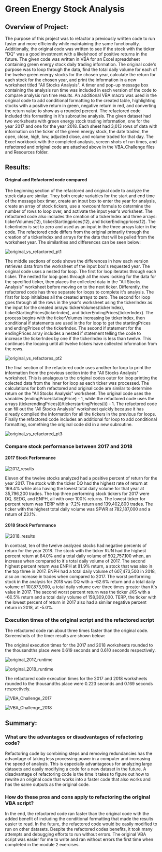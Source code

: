 # Green Energy Stock Analysis 


## Overview of Project: 

The purpose of this project was to refactor a previously written code to run faster and more efficiently while maintaining the same functionality. Additionally, the original code was written to see if the stock with the ticker "DQ" was a good investment with a likelyhood of positive returns in the future. The given code was written in VBA for an Excel spreadsheet containing green energy stock daily trading information. The original code's purpose was to loop through the data, find the total daily volume for each of the twelve green energy stocks for the chosen year, calculate the return for each stock for the chosen year, and print the information in a new worksheet titled "All Stocks Analysis".  A timer and pop-up message box containing the analysis run time was included in each version of the code to compare analysis run time results. An additional VBA macro was used in the original code to add conditional formatting to the created table, highlighting stocks with a positive return in green, negative return in red, and converting the return value to show as a rounded percent.  The refactored code included this formatting in it's subroutine analysis. The given dataset had two worksheets with green energy stock trading information, one for the year 2017 and one for the year 2018.  Each sheet had 3,013 rows of data with information on the ticker of the green energy stock, the date traded, the open, close, high, low, adjusted close, and volume traded for that day. The Excel workbook with the completed analysis, screen shots of run times, and refactored and original code are attached above in the VBA_Challenge files and Resources folder.


## Results: 


#### Original and Refactored code compared


The beginning section of the refactored and original code to analyze the stock data are similar.  They both create variables for the start and end time of the message box timer, create an input box to enter the year for analysis, create an array of stock tickers, use a rowcount formula to determine the number of rows to loop over, and activate the input year's worksheet. The refactored code also includes the creation of a tickerIndex and three arrays: tickerVolumes(12), tickerStartingprices(12), and tickerEndingprices(12). The tickerIndex is set to zero and used as an input in the three arrays later in the code.   The refactored code differs from the original primarily through the creation of a tickerIndex and arrays for the data that will be pulled from the worksheet year.  The similarities and differences can be seen below: 

![original_vs_refactored_pt1](https://user-images.githubusercontent.com/78699521/112771483-fcb37e00-8fe0-11eb-864e-1a1a418779b4.png)


The middle sections of code shows the differences in how each version retrieves data from the worksheet of the input box's requested year.  The original code uses a nested for loop. The first for loop iterates through each ticker. The nested for loop goes through all the rows looking for the data for the specified ticker, then places the collected data in the "All Stocks Analysis" worksheet before moving on to the next ticker.  Differently, the refactored code has three separate for loops to complete it's analysis. The first for loop initializes all the created arrays to zero. The second for loop goes through all the rows in the year's worksheet using the tickerIndex as the input for the created arrays: tickerVolumes(tickerIndex), tickerStartingPrices(tickerIndex), and tickerEndingPrices(tickerIndex). The process begins with the tickerVolumes increasing by  tickerIndex, then conditional if statements are used in the for loop to get the startingPrices and endingPrices of the tickerIndex.  The second if statement for the endingPrices array includes a nested if statement telling the code to increase the tickerIndex by one if the tickerIndex is less than twelve.  This continues the looping until all twelve tickers have collected information from the rows.  


![original_vs_refactores_pt2](https://user-images.githubusercontent.com/78699521/112771492-0341f580-8fe1-11eb-853d-128c80271db4.png)


The final section of the refactored code uses another for loop to print the information from the previous section into the "All Stocks Analysis" worksheet.  This is analagous to the original codes outer for loop printing the colected data from the inner for loop as each ticker was processed.  The calculations for both refactored and original code are similar to determine return on the "All Stocks Analysis" worksheet.  The original code uses the variables (endingPrice/statingPrice) - 1, while the refactored code uses the arrays (tickerendingPrices(i)/tickerstartingPrices(i)) - 1.  The refactored code can fill out the "All Stocks Analysis" worksheet quickly because it has already compiled the information for all the tickers in the previous for loops.  Finally the refactored code includes an additional for loop to add conditional formatting, something the original code did in a new subroutine. 


![original_vs_refactored_pt3](https://user-images.githubusercontent.com/78699521/112771495-0a690380-8fe1-11eb-8137-d67a456aac91.png)


### Compare stock performance between 2017 and 2018


#### 2017 Stock Performance


![2017_results](https://user-images.githubusercontent.com/78699521/112772713-38514680-8fe7-11eb-8558-cf3876ae0afb.png)


Eleven of the twelve stocks analyzed had a positive percent of return for the year 2017.  The stock with the ticker DQ had the highest rate of return at 199.4% while also having the lowest total daily volume for that year at 35,796,200 trades.  The top three performing stock tickers for 2017 were DQ, SEDG, and ENPH, all with over 100% returns.  The lowest ticker for percent return was TERP with a -7.2% return and 139,402,800 trades. The ticker with the highest total daily volume was SPWR at 782,187,000 and a return of 23.1%.  



#### 2018 Stock Performance


![2018_results](https://user-images.githubusercontent.com/78699521/112772717-3e472780-8fe7-11eb-8f60-b0df28159eb1.png)


In contrast, ten of the twelve analyzed stocks had negative percents of return for the year 2018.  The stock with the ticker RUN had the highest percent return at 84.0% and a total daily volume of 502,757,100 when, an increase when compared to it's total daily volume of 2017.  The second highest percent return was ENPH at 81.9% return, a stock that was also in the top three in 2017.  ENPH had a total daily volume of 607,473,500 in 2018, also an increase in trades when compared to 2017.  The worst performing stock in the analysis for 2018 was DQ with a -62.6% return and a total daily volume of 107,873,900, a total daily volume over three times greater than it's value in 2017. The second worst percent return was the ticker JKS with a -60.5% return and a total daily volume of 158,309,000. TERP, the ticker with the lowest percent of return in 2017 also had a similar negative percent return in 2018, at -5.0%. 


### Execution times of the original script and the refactored script

The refactored code ran about three times faster than the original code. Screenshots of the timer results are shown below:


The original execution times for the 2017 and 2018 worksheets rounded to the thousandths place were 0.619 seconds and 0.610 seconds respectively.


![original_2017_runtime](https://user-images.githubusercontent.com/78699521/112771407-9169ac00-8fe0-11eb-9f1f-bf373e51ee58.png)


![original_2018_runtime](https://user-images.githubusercontent.com/78699521/112771413-9af31400-8fe0-11eb-96d7-a60a1eb129b9.png)


The refactored code execution times for the 2017 and 2018 worksheets rounded to the thousandths place  were 0.223 seconds and 0.169 seconds respectively.


![VBA_Challenge_2017](https://user-images.githubusercontent.com/78699521/112771425-b2ca9800-8fe0-11eb-9e6c-ed024a396fe1.png)


![VBA_Challenge_2018](https://user-images.githubusercontent.com/78699521/112771428-b827e280-8fe0-11eb-94b6-c3379edbbbed.png)


## Summary: 


### What are the advantages or disadvantages of refactoring code?


Refactoring code by combining steps  and removing redundancies has the advantage of taking less processing power in a computer and increasing the speed of analysis.  This is especially advantageous for analyzing large datasets and easily modifying a code for a new dataset in the future.  A disadvantage of refactoring code is the time it takes to figure out how to rewrite an original code that works into a faster code that also works and has the same outputs as the original code.


### How do these pros and cons apply to refactoring the original VBA script?

In the end, the refactored code ran faster than the original code with the added benefit of including the conditional formatting that made the results easier to read. In the future, the refactored code would be easily modified to run on other datasets.  Despite the refactored codes benefits, it took many attempts and debugging efforts to run without errors.  The original VBA script was easier for me to write and ran without errors the first time when completed in the module 2 exercises.








